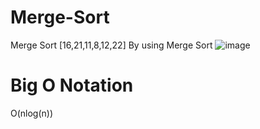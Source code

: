 # Merge-Sort
Merge Sort
[16,21,11,8,12,22] By using Merge Sort 
![image](https://user-images.githubusercontent.com/109015987/181793710-7e171f29-d5bb-420f-a4d9-07999172ae74.png)

# Big O Notation
O(nlog(n))

